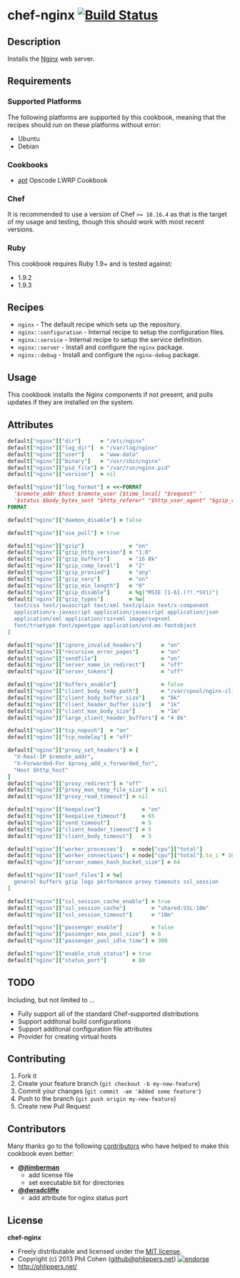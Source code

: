 # chef-nginx [![Build Status](https://travis-ci.org/phlipper/chef-nginx.png?branch=master)](https://travis-ci.org/phlipper/chef-nginx)

## Description

Installs the [Nginx](http://nginx.org) web server.


## Requirements

### Supported Platforms

The following platforms are supported by this cookbook, meaning that the
recipes should run on these platforms without error:

* Ubuntu
* Debian

### Cookbooks

* [apt](http://community.opscode.com/cookbooks/apt) Opscode LWRP Cookbook

### Chef

It is recommended to use a version of Chef `>= 10.16.4` as that is the target of my usage and testing, though this should work with most recent versions.

### Ruby

This cookbook requires Ruby 1.9+ and is tested against:

* 1.9.2
* 1.9.3


## Recipes

* `nginx` - The default recipe which sets up the repository.
* `nginx::configuration` - Internal recipe to setup the configuration files.
* `nginx::service` - Internal recipe to setup the service definition.
* `nginx::server` - Install and configure the `nginx` package.
* `nginx::debug` - Install and configure the `nginx-debug` package.


## Usage

This cookbook installs the Nginx components if not present, and pulls updates if they are installed on the system.


## Attributes

```ruby
default["nginx"]["dir"]      = "/etc/nginx"
default["nginx"]["log_dir"]  = "/var/log/nginx"
default["nginx"]["user"]     = "www-data"
default["nginx"]["binary"]   = "/usr/sbin/nginx"
default["nginx"]["pid_file"] = "/var/run/nginx.pid"
default["nginx"]["version"]  = nil

default["nginx"]["log_format"] = <<-FORMAT
  '$remote_addr $host $remote_user [$time_local] "$request" '
  '$status $body_bytes_sent "$http_referer" "$http_user_agent" "$gzip_ratio"'
FORMAT

default["nginx"]["daemon_disable"] = false

default["nginx"]["use_poll"] = true

default["nginx"]["gzip"]              = "on"
default["nginx"]["gzip_http_version"] = "1.0"
default["nginx"]["gzip_buffers"]      = "16 8k"
default["nginx"]["gzip_comp_level"]   = "2"
default["nginx"]["gzip_proxied"]      = "any"
default["nginx"]["gzip_vary"]         = "on"
default["nginx"]["gzip_min_length"]   = "0"
default["nginx"]["gzip_disable"]      = %q|"MSIE [1-6].(?!.*SV1)"|
default["nginx"]["gzip_types"]        = %w[
  text/css text/javascript text/xml text/plain text/x-component
  application/x-javascript application/javascript application/json
  application/xml application/rss+xml image/svg+xml
  font/truetype font/opentype application/vnd.ms-fontobject
]

default["nginx"]["ignore_invalid_headers"]      = "on"
default["nginx"]["recursive_error_pages"]       = "on"
default["nginx"]["sendfile"]                    = "on"
default["nginx"]["server_name_in_redirect"]     = "off"
default["nginx"]["server_tokens"]               = "off"

default["nginx"]["buffers_enable"]              = false
default["nginx"]["client_body_temp_path"]       = "/var/spool/nginx-client-body 1 2"
default["nginx"]["client_body_buffer_size"]     = "8k"
default["nginx"]["client_header_buffer_size"]   = "1k"
default["nginx"]["client_max_body_size"]        = "1m"
default["nginx"]["large_client_header_buffers"] = "4 8k"

default["nginx"]["tcp_nopush"]  = "on"
default["nginx"]["tcp_nodelay"] = "off"

default["nginx"]["proxy_set_headers"] = [
  "X-Real-IP $remote_addr",
  "X-Forwarded-For $proxy_add_x_forwarded_for",
  "Host $http_host"
]
default["nginx"]["proxy_redirect"] = "off"
default["nginx"]["proxy_max_temp_file_size"] = nil
default["nginx"]["proxy_read_timeout"] = nil

default["nginx"]["keepalive"]             = "on"
default["nginx"]["keepalive_timeout"]     = 65
default["nginx"]["send_timeout"]          = 5
default["nginx"]["client_header_timeout"] = 5
default["nginx"]["client_body_timeout"]   = 5

default["nginx"]["worker_processes"]   = node["cpu"]["total"]
default["nginx"]["worker_connections"] = node["cpu"]["total"].to_i * 1024
default["nginx"]["server_names_hash_bucket_size"] = 64

default["nginx"]["conf_files"] = %w[
  general buffers gzip logs performance proxy timeouts ssl_session
]

default["nginx"]["ssl_session_cache_enable"] = true
default["nginx"]["ssl_session_cache"]        = "shared:SSL:10m"
default["nginx"]["ssl_session_timeout"]      = "10m"

default["nginx"]["passenger_enable"]         = false
default["nginx"]["passenger_max_pool_size"]  = 6
default["nginx"]["passenger_pool_idle_time"] = 300

default["nginx"]["enable_stub_status"] = true
default["nginx"]["status_port"]        = 80
```


## TODO

Including, but not limited to ...

* Fully support all of the standard Chef-supported distributions
* Support additonal build configurations
* Support additonal configuration file attributes
* Provider for creating virtual hosts


## Contributing

1. Fork it
2. Create your feature branch (`git checkout -b my-new-feature`)
3. Commit your changes (`git commit -am 'Added some feature'`)
4. Push to the branch (`git push origin my-new-feature`)
5. Create new Pull Request


## Contributors

Many thanks go to the following [contributors](https://github.com/phlipper/chef-nginx/graphs/contributors) who have helped to make this cookbook even better:

* **[@jtimberman](https://github.com/jtimberman)**
    * add license file
    * set executable bit for directories
* **[@dwradcliffe](https://github.com/dwradcliffe)**
    * add attribute for nginx status port


## License

**chef-nginx**

* Freely distributable and licensed under the [MIT license](http://phlipper.mit-license.org/2013/license.html).
* Copyright (c) 2013 Phil Cohen (github@phlippers.net) [![endorse](http://api.coderwall.com/phlipper/endorsecount.png)](http://coderwall.com/phlipper)
* http://phlippers.net/
